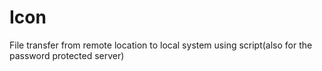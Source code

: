 # Icon
File transfer from remote location to local system using script(also for the password protected server)
